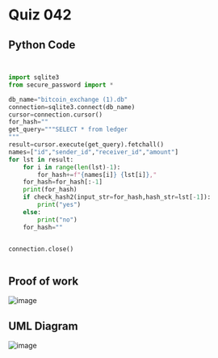 # Quiz 042

## Python Code 
```.py


import sqlite3
from secure_password import *

db_name="bitcoin_exchange (1).db"
connection=sqlite3.connect(db_name)
cursor=connection.cursor()
for_hash=""
get_query="""SELECT * from ledger 
"""
result=cursor.execute(get_query).fetchall()
names=["id","sender_id","receiver_id","amount"]
for lst in result:
    for i in range(len(lst)-1):
        for_hash+=f"{names[i]} {lst[i]},"
    for_hash=for_hash[:-1]
    print(for_hash)
    if check_hash2(input_str=for_hash,hash_str=lst[-1]):
        print("yes")
    else:
        print("no")
    for_hash=""


connection.close()



```


## Proof of work



![image](https://github.com/user-attachments/assets/9656e423-d227-43f0-8741-bf085e947756)

## UML Diagram


![image](https://github.com/user-attachments/assets/442ec837-8401-4d78-92f8-ac505e740ac7)


